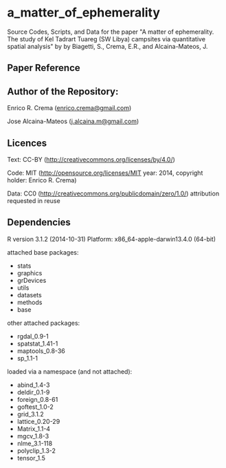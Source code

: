 # a_matter_of_ephemerality
Source Codes, Scripts, and Data for the paper "A matter of ephemerality. The study of Kel Tadrart Tuareg (SW Libya) campsites via quantitative spatial analysis" by by  Biagetti, S., Crema, E.R., and Alcaina-Mateos, J.

## Paper Reference 

## Author of the Repository:
Enrico R. Crema (enrico.crema@gmail.com)

Jose Alcaina-Mateos (j.alcaina.m@gmail.com)


## Licences
Text: CC-BY (http://creativecommons.org/licenses/by/4.0/)

Code: MIT (http://opensource.org/licenses/MIT year: 2014, copyright holder: Enrico R. Crema)

Data: CC0 (http://creativecommons.org/publicdomain/zero/1.0/) attribution requested in reuse


## Dependencies
R version 3.1.2 (2014-10-31)
Platform: x86_64-apple-darwin13.4.0 (64-bit)

attached base packages:
* stats
* graphics
* grDevices
* utils
* datasets
* methods
* base     

other attached packages:
* rgdal_0.9-1
* spatstat_1.41-1
* maptools_0.8-36
* sp_1.1-1       

loaded via a namespace (and not attached):
* abind_1.4-3
* deldir_0.1-9
* foreign_0.8-61
* goftest_1.0-2
* grid_3.1.2     
* lattice_0.20-29
* Matrix_1.1-4
* mgcv_1.8-3
* nlme_3.1-118 
* polyclip_1.3-2
* tensor_1.5
